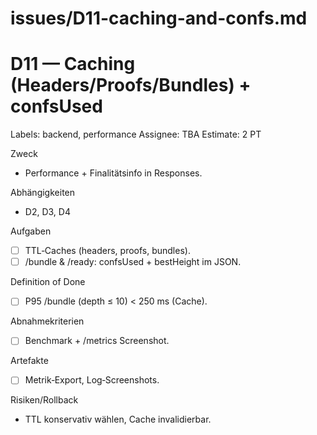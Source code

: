 # issues/D11-caching-and-confs.md
# D11 — Caching (Headers/Proofs/Bundles) + confsUsed
Labels: backend, performance
Assignee: TBA
Estimate: 2 PT

Zweck
- Performance + Finalitätsinfo in Responses.

Abhängigkeiten
- D2, D3, D4

Aufgaben
- [ ] TTL‑Caches (headers, proofs, bundles).
- [ ] /bundle & /ready: confsUsed + bestHeight im JSON.

Definition of Done
- [ ] P95 /bundle (depth ≤ 10) < 250 ms (Cache).

Abnahmekriterien
- [ ] Benchmark + /metrics Screenshot.

Artefakte
- [ ] Metrik‑Export, Log‑Screenshots.

Risiken/Rollback
- TTL konservativ wählen, Cache invalidierbar.
